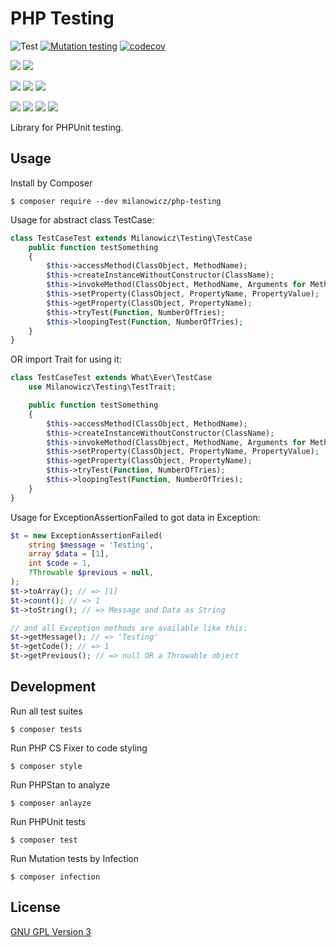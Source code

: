# PHP Testing
![Test](https://github.com/milanowicz/php-testing/workflows/Testing/badge.svg?branch=master)
[![Mutation testing](https://img.shields.io/endpoint?style=flat&url=https%3A%2F%2Fbadge-api.stryker-mutator.io%2Fgithub.com%2Fmilanowicz%2Fphp-testing%2Fmaster)](https://dashboard.stryker-mutator.io/reports/github.com/milanowicz/php-testing/master)
[![codecov](https://codecov.io/gh/milanowicz/php-testing/branch/master/graph/badge.svg?token=42G6ETI9NV)](https://codecov.io/gh/milanowicz/php-testing)

![](https://img.shields.io/packagist/php-v/milanowicz/php-testing)
![](https://img.shields.io/github/languages/top/milanowicz/php-testing)

![](https://img.shields.io/github/v/tag/milanowicz/php-testing)
![](https://img.shields.io/github/repo-size/milanowicz/php-testing)
![](https://img.shields.io/github/languages/code-size/milanowicz/php-testing)

![](https://img.shields.io/packagist/v/milanowicz/php-testing)
![](https://img.shields.io/packagist/dt/milanowicz/php-testing)
![](https://img.shields.io/packagist/dd/milanowicz/php-testing)
![](https://img.shields.io/packagist/dm/milanowicz/php-testing)


Library for PHPUnit testing.


## Usage

Install by Composer

```shell
$ composer require --dev milanowicz/php-testing
```

Usage for abstract class TestCase:

```php
class TestCaseTest extends Milanowicz\Testing\TestCase
    public function testSomething
    {
        $this->accessMethod(ClassObject, MethodName);
        $this->createInstanceWithoutConstructor(ClassName);
        $this->invokeMethod(ClassObject, MethodName, Arguments for Method);
        $this->setProperty(ClassObject, PropertyName, PropertyValue);
        $this->getProperty(ClassObject, PropertyName);
        $this->tryTest(Function, NumberOfTries);
        $this->loopingTest(Function, NumberOfTries);
    }
}
```

OR import Trait for using it:

```php
class TestCaseTest extends What\Ever\TestCase
    use Milanowicz\Testing\TestTrait;

    public function testSomething
    {
        $this->accessMethod(ClassObject, MethodName);
        $this->createInstanceWithoutConstructor(ClassName);
        $this->invokeMethod(ClassObject, MethodName, Arguments for Method);
        $this->setProperty(ClassObject, PropertyName, PropertyValue);
        $this->getProperty(ClassObject, PropertyName);
        $this->tryTest(Function, NumberOfTries);
        $this->loopingTest(Function, NumberOfTries);
    }
}
```

Usage for ExceptionAssertionFailed to got data in Exception:

```php
$t = new ExceptionAssertionFailed(
    string $message = 'Testing',
    array $data = [1],
    int $code = 1,
    ?Throwable $previous = null,
);
$t->toArray(); // => [1]
$t->count(); // => 1
$t->toString(); // => Message and Data as String

// and all Exception methods are available like this:
$t->getMessage(); // => 'Testing'
$t->getCode(); // => 1
$t->getPrevious(); // => null OR a Throwable object
```


## Development

Run all test suites
```shell
$ composer tests
```

Run PHP CS Fixer to code styling
```shell
$ composer style
```

Run PHPStan to analyze
```shell
$ composer anlayze
```

Run PHPUnit tests
```shell
$ composer test
```

Run Mutation tests by Infection
```shell
$ composer infection
```


## License

[GNU GPL Version 3](http://www.gnu.org/copyleft/gpl.html)
